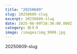```yaml
---
title: "20250609"
slug: 20250609-slug
excerpt: 20250609-slug
date: 2025-06-09T16:36:00.000Z
category: 街ネタ
image: /images/img_9908.jpg
---
```

20250609-slug

